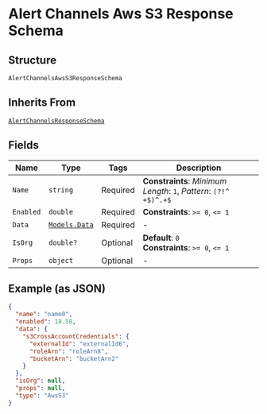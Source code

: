 
# Alert Channels Aws S3 Response Schema

## Structure

`AlertChannelsAwsS3ResponseSchema`

## Inherits From

[`AlertChannelsResponseSchema`](../../doc/models/alert-channels-response-schema.md)

## Fields

| Name | Type | Tags | Description |
|  --- | --- | --- | --- |
| `Name` | `string` | Required | **Constraints**: *Minimum Length*: `1`, *Pattern*: `(?!^ +$)^.+$` |
| `Enabled` | `double` | Required | **Constraints**: `>= 0`, `<= 1` |
| `Data` | [`Models.Data`](../../doc/models/data.md) | Required | - |
| `IsOrg` | `double?` | Optional | **Default**: `0`<br>**Constraints**: `>= 0`, `<= 1` |
| `Props` | `object` | Optional | - |

## Example (as JSON)

```json
{
  "name": "name0",
  "enabled": 18.58,
  "data": {
    "s3CrossAccountCredentials": {
      "externalId": "externalId6",
      "roleArn": "roleArn8",
      "bucketArn": "bucketArn2"
    }
  },
  "isOrg": null,
  "props": null,
  "type": "AwsS3"
}
```

